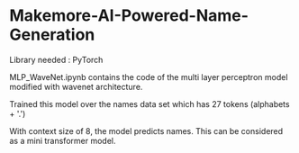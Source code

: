 # Makemore-AI-Powered-Name-Generation

Library needed : PyTorch

MLP_WaveNet.ipynb contains the code of the multi layer perceptron model modified with wavenet architecture. 

Trained this model over the names data set which has 27 tokens (alphabets + '.')

With context size of 8, the model predicts names. This can be considered as a mini transformer model. 
